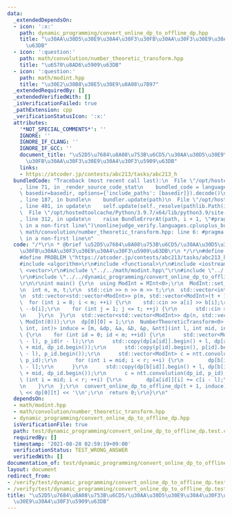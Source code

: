 ```yaml
---
data:
  _extendedDependsOn:
  - icon: ':x:'
    path: dynamic_programming/convert_online_dp_to_offline_dp.hpp
    title: "\u30AA\u30D5\u30E9\u30A4\u30F3\u30FB\u30AA\u30F3\u30E9\u30A4\u30F3\u5909\
      \u63DB"
  - icon: ':question:'
    path: math/convolution/number_theoretic_transform.hpp
    title: "\u6570\u8AD6\u5909\u63DB"
  - icon: ':question:'
    path: math/modint.hpp
    title: "\u30E2\u30B8\u30E5\u30E9\u8A08\u7B97"
  _extendedRequiredBy: []
  _extendedVerifiedWith: []
  _isVerificationFailed: true
  _pathExtension: cpp
  _verificationStatusIcon: ':x:'
  attributes:
    '*NOT_SPECIAL_COMMENTS*': ''
    IGNORE: ''
    IGNORE_IF_CLANG: ''
    IGNORE_IF_GCC: ''
    document_title: "\u52D5\u7684\u8A08\u753B\u6CD5/\u30AA\u30D5\u30E9\u30A4\u30F3\
      \u30FB\u30AA\u30F3\u30E9\u30A4\u30F3\u5909\u63DB"
    links:
    - https://atcoder.jp/contests/abc213/tasks/abc213_h
  bundledCode: "Traceback (most recent call last):\n  File \"/opt/hostedtoolcache/Python/3.9.7/x64/lib/python3.9/site-packages/onlinejudge_verify/documentation/build.py\"\
    , line 71, in _render_source_code_stat\n    bundled_code = language.bundle(stat.path,\
    \ basedir=basedir, options={'include_paths': [basedir]}).decode()\n  File \"/opt/hostedtoolcache/Python/3.9.7/x64/lib/python3.9/site-packages/onlinejudge_verify/languages/cplusplus.py\"\
    , line 187, in bundle\n    bundler.update(path)\n  File \"/opt/hostedtoolcache/Python/3.9.7/x64/lib/python3.9/site-packages/onlinejudge_verify/languages/cplusplus_bundle.py\"\
    , line 401, in update\n    self.update(self._resolve(pathlib.Path(included), included_from=path))\n\
    \  File \"/opt/hostedtoolcache/Python/3.9.7/x64/lib/python3.9/site-packages/onlinejudge_verify/languages/cplusplus_bundle.py\"\
    , line 312, in update\n    raise BundleErrorAt(path, i + 1, \"#pragma once found\
    \ in a non-first line\")\nonlinejudge_verify.languages.cplusplus_bundle.BundleErrorAt:\
    \ math/convolution/number_theoretic_transform.hpp: line 6: #pragma once found\
    \ in a non-first line\n"
  code: "/*\r\n * @brief \u52D5\u7684\u8A08\u753B\u6CD5/\u30AA\u30D5\u30E9\u30A4\u30F3\
    \u30FB\u30AA\u30F3\u30E9\u30A4\u30F3\u5909\u63DB\r\n */\r\n#define IGNORE\r\n\
    #define PROBLEM \"https://atcoder.jp/contests/abc213/tasks/abc213_h\"\r\n\r\n\
    #include <algorithm>\r\n#include <functional>\r\n#include <iostream>\r\n#include\
    \ <vector>\r\n#include \"../../math/modint.hpp\"\r\n#include \"../../math/convolution/number_theoretic_transform.hpp\"\
    \r\n#include \"../../dynamic_programming/convert_online_dp_to_offline_dp.hpp\"\
    \r\n\r\nint main() {\r\n  using ModInt = MInt<0>;\r\n  ModInt::set_mod(998244353);\r\
    \n  int n, m, t;\r\n  std::cin >> n >> m >> t;\r\n  std::vector<int> a(m), b(m);\r\
    \n  std::vector<std::vector<ModInt>> p(m, std::vector<ModInt>(t + 1, 0));\r\n\
    \  for (int i = 0; i < m; ++i) {\r\n    std::cin >> a[i] >> b[i];\r\n    --a[i];\
    \ --b[i];\r\n    for (int j = 1; j <= t; ++j) {\r\n      std::cin >> p[i][j];\r\
    \n    }\r\n  }\r\n  std::vector<std::vector<ModInt>> dp(n, std::vector(t + 1,\
    \ ModInt(0)));\r\n  dp[0][0] = 1;\r\n  NumberTheoreticTransform<0> ntt;\r\n  std::function<void(int,\
    \ int, int)> induce = [m, &dp, &a, &b, &p, &ntt](int l, int mid, int r) -> void\
    \ {\r\n    for (int id = 0; id < m; ++id) {\r\n      std::vector<ModInt> dp_id(mid\
    \ - l), p_id(r - l);\r\n      std::copy(dp[a[id]].begin() + l, dp[a[id]].begin()\
    \ + mid, dp_id.begin());\r\n      std::copy(p[id].begin(), p[id].begin() + (r\
    \ - l), p_id.begin());\r\n      std::vector<ModInt> c = ntt.convolution(dp_id,\
    \ p_id);\r\n      for (int i = mid; i < r; ++i) {\r\n        dp[b[id]][i] += c[i\
    \ - l];\r\n      }\r\n      std::copy(dp[b[id]].begin() + l, dp[b[id]].begin()\
    \ + mid, dp_id.begin());\r\n      c = ntt.convolution(dp_id, p_id);\r\n      for\
    \ (int i = mid; i < r; ++i) {\r\n        dp[a[id]][i] += c[i - l];\r\n      }\r\
    \n    }\r\n  };\r\n  convert_online_dp_to_offline_dp(t + 1, induce);\r\n  std::cout\
    \ << dp[0][t] << '\\n';\r\n  return 0;\r\n}\r\n"
  dependsOn:
  - math/modint.hpp
  - math/convolution/number_theoretic_transform.hpp
  - dynamic_programming/convert_online_dp_to_offline_dp.hpp
  isVerificationFile: true
  path: test/dynamic_programming/convert_online_dp_to_offline_dp.test.cpp
  requiredBy: []
  timestamp: '2021-08-28 02:59:19+09:00'
  verificationStatus: TEST_WRONG_ANSWER
  verifiedWith: []
documentation_of: test/dynamic_programming/convert_online_dp_to_offline_dp.test.cpp
layout: document
redirect_from:
- /verify/test/dynamic_programming/convert_online_dp_to_offline_dp.test.cpp
- /verify/test/dynamic_programming/convert_online_dp_to_offline_dp.test.cpp.html
title: "\u52D5\u7684\u8A08\u753B\u6CD5/\u30AA\u30D5\u30E9\u30A4\u30F3\u30FB\u30AA\u30F3\
  \u30E9\u30A4\u30F3\u5909\u63DB"
---
```

